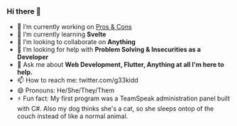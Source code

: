 ### Hi there 👋

- 🔭 I’m currently working on [Pros & Cons](https://play.google.com/store/apps/details?id=com.g33kidd.pros_cons)
- 🌱 I’m currently learning **Svelte**
- 👯 I’m looking to collaborate on **Anything**
- 🤔 I’m looking for help with **Problem Solving & Insecurities as a Developer**
- 💬 Ask me about **Web Development, Flutter, Anything at all I'm here to help.**
- 📫 How to reach me: twitter.com/g33kidd
- 😄 Pronouns: He/She/They/Them
- ⚡ Fun fact: My first program was a TeamSpeak administration panel built with C#. Also my dog thinks she's a cat, so she sleeps ontop of the couch instead of like a normal animal.
